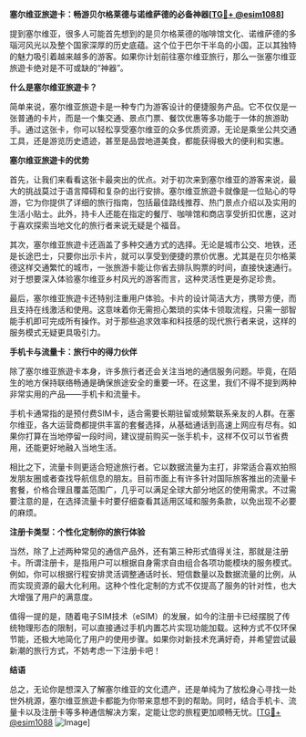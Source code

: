 **塞尔维亚旅遊卡：畅游贝尔格莱德与诺维萨德的必备神器[[TG💪+ @esim1088](https://t.me/s/esim1088)]**

提到塞尔维亚，很多人可能首先想到的是贝尔格莱德的咖啡馆文化、诺维萨德的多瑙河风光以及整个国家深厚的历史底蕴。这个位于巴尔干半岛的小国，正以其独特的魅力吸引着越来越多的游客。如果你计划前往塞尔维亚旅行，那么一张塞尔维亚旅遊卡绝对是不可或缺的“神器”。

**什么是塞尔维亚旅遊卡？**

简单来说，塞尔维亚旅遊卡是一种专门为游客设计的便捷服务产品。它不仅仅是一张普通的卡片，而是一个集交通、景点门票、餐饮优惠等多功能于一体的旅游助手。通过这张卡，你可以轻松享受塞尔维亚的众多优质资源，无论是乘坐公共交通工具，还是游览历史遗迹，甚至是品尝地道美食，都能获得极大的便利和实惠。

**塞尔维亚旅遊卡的优势**

首先，让我们来看看这张卡最突出的优点。对于初次来到塞尔维亚的游客来说，最大的挑战莫过于语言障碍和复杂的出行安排。塞尔维亚旅遊卡就像是一位贴心的导游，它为你提供了详细的旅行指南，包括最佳路线推荐、热门景点介绍以及实用的生活小贴士。此外，持卡人还能在指定的餐厅、咖啡馆和商店享受折扣优惠，这对于喜欢探索当地文化的旅行者来说无疑是个福音。

其次，塞尔维亚旅遊卡还涵盖了多种交通方式的选择。无论是城市公交、地铁，还是长途巴士，只要你出示卡片，就可以享受到便捷的票价优惠。尤其是在贝尔格莱德这样交通繁忙的城市，一张旅游卡能让你省去排队购票的时间，直接快速通行。对于想要深入体验塞尔维亚乡村风光的游客而言，这种灵活性更是弥足珍贵。

最后，塞尔维亚旅遊卡还特别注重用户体验。卡片的设计简洁大方，携带方便，而且支持在线激活和使用。这意味着你无需担心繁琐的实体卡领取流程，只需一部智能手机即可完成所有操作。对于那些追求效率和科技感的现代旅行者来说，这样的服务模式无疑更具吸引力。

**手机卡与流量卡：旅行中的得力伙伴**

除了塞尔维亚旅遊卡本身，许多旅行者还会关注当地的通信服务问题。毕竟，在陌生的地方保持联络畅通是确保旅途安全的重要一环。在这里，我们不得不提到两种非常实用的产品——手机卡和流量卡。

手机卡通常指的是预付费SIM卡，适合需要长期驻留或频繁联系亲友的人群。在塞尔维亚，各大运营商都提供丰富的套餐选择，从基础通话到高速上网应有尽有。如果你打算在当地停留一段时间，建议提前购买一张手机卡，这样不仅可以节省费用，还能更好地融入当地生活。

相比之下，流量卡则更适合短途旅行者。它以数据流量为主打，非常适合喜欢拍照发朋友圈或者查找导航信息的朋友。目前市面上有许多针对国际旅客推出的流量卡套餐，价格合理且覆盖范围广，几乎可以满足全球大部分地区的使用需求。不过需要注意的是，在选择流量卡时要仔细查看其适用区域和服务条款，以免出现不必要的麻烦。

**注册卡类型：个性化定制你的旅行体验**

当然，除了上述两种常见的通信产品外，还有第三种形式值得关注，那就是注册卡。所谓注册卡，是指用户可以根据自身需求自由组合各项功能模块的服务模式。例如，你可以根据行程安排灵活调整通话时长、短信数量以及数据流量的比例，从而实现资源的最大化利用。这种个性化定制的方式不仅提高了服务的针对性，也大大增强了用户的满意度。

值得一提的是，随着电子SIM技术（eSIM）的发展，如今的注册卡已经摆脱了传统物理形态的限制，可以直接通过手机内置芯片实现功能加载。这种方式不仅环保节能，还极大地简化了用户的使用步骤。如果你对新技术充满好奇，并希望尝试最新潮的旅行方式，不妨考虑一下注册卡吧！

**结语**

总之，无论你是想深入了解塞尔维亚的文化遗产，还是单纯为了放松身心寻找一处世外桃源，塞尔维亚旅遊卡都能为你带来意想不到的帮助。同时，结合手机卡、流量卡以及注册卡等多种通信解决方案，定能让您的旅程更加顺畅无忧。[[TG💪+ @esim1088](https://t.me/s/esim1088) ![Image](https://i.postimg.cc/4NQfJmqS/Snipaste-2025-05-13-00-14-12.png)]